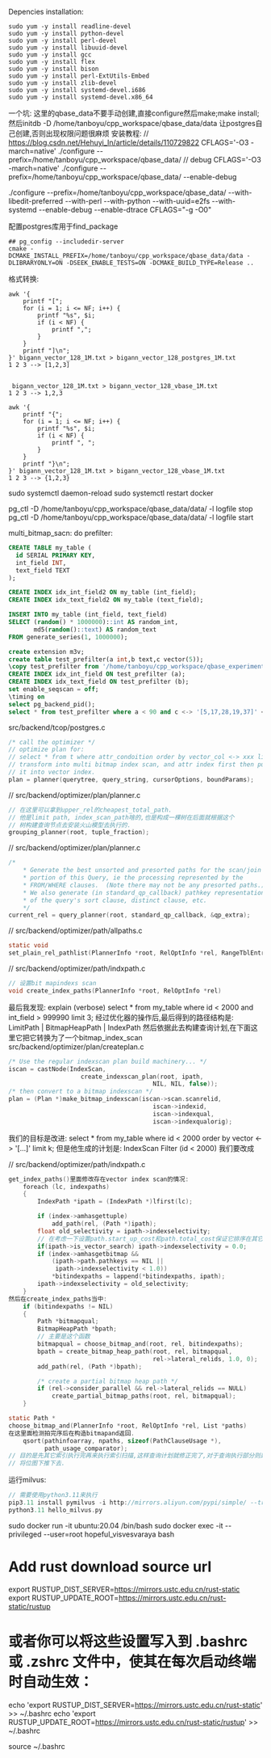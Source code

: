 Depencies installation:
```shell
sudo yum -y install readline-devel
sudo yum -y install python-devel
sudo yum -y install perl-devel
sudo yum -y install libuuid-devel
sudo yum -y install gcc
sudo yum -y install flex
sudo yum -y install bison
sudo yum -y install perl-ExtUtils-Embed
sudo yum -y install zlib-devel   
sudo yum -y install systemd-devel.i686
sudo yum -y install systemd-devel.x86_64
```
一个坑: 这里的qbase_data不要手动创建,直接configure然后make;make install; 然后initdb -D /home/tanboyu/cpp_workspace/qbase_data/data
让postgres自己创建,否则出现权限问题很麻烦
安装教程:
// https://blog.csdn.net/Hehuyi_In/article/details/110729822
CFLAGS='-O3 -march=native' ./configure --prefix=/home/tanboyu/cpp_workspace/qbase_data/
// debug
CFLAGS='-O3 -march=native' ./configure --prefix=/home/tanboyu/cpp_workspace/qbase_data/  --enable-debug

./configure --prefix=/home/tanboyu/cpp_workspace/qbase_data/ --with-libedit-preferred --with-perl --with-python --with-uuid=e2fs --with-systemd --enable-debug --enable-dtrace CFLAGS="-g -O0"

配置postgres库用于find_package
```shell
## pg_config --includedir-server
cmake -DCMAKE_INSTALL_PREFIX=/home/tanboyu/cpp_workspace/qbase_data/data -DLIBRARYONLY=ON -DSEEK_ENABLE_TESTS=ON -DCMAKE_BUILD_TYPE=Release ..
```
格式转换:
```shell
awk '{
    printf "[";
    for (i = 1; i <= NF; i++) {
        printf "%s", $i;
        if (i < NF) {
            printf ",";
        }
    }
    printf "]\n";
}' bigann_vector_128_1M.txt > bigann_vector_128_postgres_1M.txt
1 2 3 --> [1,2,3]


 bigann_vector_128_1M.txt > bigann_vector_128_vbase_1M.txt
1 2 3 --> 1,2,3

awk '{
    printf "{";
    for (i = 1; i <= NF; i++) {
        printf "%s", $i;
        if (i < NF) {
            printf ", ";
        }
    }
    printf "}\n";
}' bigann_vector_128_1M.txt > bigann_vector_128_vbase_1M.txt
1 2 3 --> {1,2,3}
```

sudo systemctl daemon-reload
sudo systemctl restart docker

pg_ctl -D /home/tanboyu/cpp_workspace/qbase_data/data/ -l logfile stop
pg_ctl -D /home/tanboyu/cpp_workspace/qbase_data/data/ -l logfile start

multi_bitmap_sacn: do prefilter:
```sql
CREATE TABLE my_table (
  id SERIAL PRIMARY KEY,
  int_field INT,
  text_field TEXT
);

CREATE INDEX idx_int_field2 ON my_table (int_field);
CREATE INDEX idx_text_field2 ON my_table (text_field);

INSERT INTO my_table (int_field, text_field)
SELECT (random() * 1000000)::int AS random_int,
       md5(random()::text) AS random_text
FROM generate_series(1, 1000000);
```
```sql
create extension m3v;
create table test_prefilter(a int,b text,c vector(5));
\copy test_prefilter from '/home/tanboyu/cpp_workspace/qbase_experiments/test_prefilter.csv' WITH (FORMAT csv, DELIMITER '|');
CREATE INDEX idx_int_field ON test_prefilter (a);
CREATE INDEX idx_text_field ON test_prefilter (b);
set enable_seqscan = off;
\timing on
select pg_backend_pid();
select * from test_prefilter where a < 90 and c <-> '[5,17,28,19,37]' < 87;
```

src/backend/tcop/postgres.c
```c
/* call the optimizer */
// optimize plan for:
// select * from t where attr_condoition order by vector_col <-> xxx limit k;
// transform into multi bitmap index scan, and attr index first then push down 
// it into vector index.
plan = planner(querytree, query_string, cursorOptions, boundParams);
```


// src/backend/optimizer/plan/planner.c
```c
// 在这里可以拿到upper_rel的cheapest_total_path.
// 他是limit path, index_scan_path啥的,也是构成一棵树在后面就根据这个
// 树构建查询节点去安装火山模型去执行的.
grouping_planner(root, tuple_fraction);
```

// src/backend/optimizer/plan/planner.c
```c
/*
    * Generate the best unsorted and presorted paths for the scan/join
    * portion of this Query, ie the processing represented by the
    * FROM/WHERE clauses.  (Note there may not be any presorted paths.)
    * We also generate (in standard_qp_callback) pathkey representations
    * of the query's sort clause, distinct clause, etc.
    */
current_rel = query_planner(root, standard_qp_callback, &qp_extra);
```

// src/backend/optimizer/path/allpaths.c
```c
static void
set_plain_rel_pathlist(PlannerInfo *root, RelOptInfo *rel, RangeTblEntry *rte)
```

// src/backend/optimizer/path/indxpath.c
```c
// 设置bit mapindexs scan
void create_index_paths(PlannerInfo *root, RelOptInfo *rel)

```

最后我发现:
explain (verbose) select * from my_table where id < 2000 and  int_field > 999990 limit 3;
经过优化器的操作后,最后得到的路径结构是:
LimitPath
    |
BitmapHeapPath
    |
IndexPath
然后依据此去构建查询计划,在下面这里它把它转换为了一个bitmap_index_scan
src/backend/optimizer/plan/createplan.c
```c
/* Use the regular indexscan plan build machinery... */
iscan = castNode(IndexScan,
                    create_indexscan_plan(root, ipath,
                                        NIL, NIL, false));
/* then convert to a bitmap indexscan */
plan = (Plan *)make_bitmap_indexscan(iscan->scan.scanrelid,
                                        iscan->indexid,
                                        iscan->indexqual,
                                        iscan->indexqualorig);
```
我们的目标是改进:
select * from my_table where id < 2000 order by vector <-> '[...]' limit k;
但是他生成的计划是:
IndexScan
    Filter (id < 2000)
我们要改成

// src/backend/optimizer/path/indxpath.c
```c
get_index_paths()里面修改存在vector index scan的情况:
	foreach (lc, indexpaths)
	{
		IndexPath *ipath = (IndexPath *)lfirst(lc);

		if (index->amhasgettuple)
			add_path(rel, (Path *)ipath);
		float old_selectivity = ipath->indexselectivity;
        // 在考虑一下设置path.start_up_cost和path.total_cost保证它排序在其它索引扫描完之后
		if(ipath->is_vector_search) ipath->indexselectivity = 0.0;
		if (index->amhasgetbitmap &&
			(ipath->path.pathkeys == NIL ||
			 ipath->indexselectivity < 1.0))
			*bitindexpaths = lappend(*bitindexpaths, ipath);
		ipath->indexselectivity = old_selectivity;
	}
然后在create_index_paths当中:
	if (bitindexpaths != NIL)
	{
		Path *bitmapqual;
		BitmapHeapPath *bpath;
        // 主要是这个函数
		bitmapqual = choose_bitmap_and(root, rel, bitindexpaths);
		bpath = create_bitmap_heap_path(root, rel, bitmapqual,
										rel->lateral_relids, 1.0, 0);
		add_path(rel, (Path *)bpath);

		/* create a partial bitmap heap path */
		if (rel->consider_parallel && rel->lateral_relids == NULL)
			create_partial_bitmap_paths(root, rel, bitmapqual);
	}

static Path *
choose_bitmap_and(PlannerInfo *root, RelOptInfo *rel, List *paths)
在这里面检测拍完序后在构造bitmapand返回.
	qsort(pathinfoarray, npaths, sizeof(PathClauseUsage *),
		  path_usage_comparator);
// 目的是先其它索引执行完再来执行索引扫描,这样查询计划就修正完了,对于查询执行部分则是需要在MultiBitmapAndIndexScan执行阶段
// 将位图下推下去.
```



运行milvus:
```c++
// 需要使用python3.11来执行
pip3.11 install pymilvus -i http://mirrors.aliyun.com/pypi/simple/ --trusted-host mirrors.aliyun.com
python3.11 hello_milvus.py 
```

sudo docker run -it ubuntu:20.04 /bin/bash
sudo docker exec -it --privileged --user=root hopeful_visvesvaraya bash

# Add rust download source url
export RUSTUP_DIST_SERVER=https://mirrors.ustc.edu.cn/rust-static
export RUSTUP_UPDATE_ROOT=https://mirrors.ustc.edu.cn/rust-static/rustup

# 或者你可以将这些设置写入到 .bashrc 或 .zshrc 文件中，使其在每次启动终端时自动生效：
echo 'export RUSTUP_DIST_SERVER=https://mirrors.ustc.edu.cn/rust-static' >> ~/.bashrc
echo 'export RUSTUP_UPDATE_ROOT=https://mirrors.ustc.edu.cn/rust-static/rustup' >> ~/.bashrc

source ~/.bashrc
